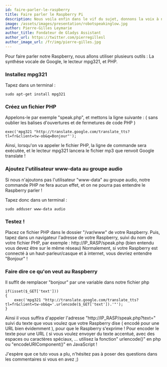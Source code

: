 ```yaml
---
id: faire-parler-le-raspberry
title: Faire parler le Raspberry Pi
description: Nous voila enfin dans le vif du sujet, donnons la voix à notre Rasp !
image: /assets/images/presentation/robotspeakinglow.jpg
author: Pierre-Gilles Leymarie
author_title: Fondateur de Gladys Assistant
author_url: https://twitter.com/pierregillesl
author_image_url: /fr/img/pierre-gilles.jpg
---
```


Pour faire parler notre Raspberry, nous allons utiliser plusieurs outils : La synthèse vocale de Google, le lecteur mpg321, et PHP.

### Installez mpg321

Tapez dans un terminal :

```
sudo apt-get install mpg321
```

### Créez un fichier PHP

Appelons-le par exemple "speak.php", et mettons la ligne suivante : ( sans oublier les balises d'ouvertures et de fermetures de code PHP )

```
exec('mpg321 "http://translate.google.com/translate_tts?tl=fr&client=tw-ob&q=Bonjour"');
```

Ainsi, lorsqu'on va appeler le fichier PHP, la ligne de commande sera exécutée, et le lecteur mpg321 lancera le fichier mp3 que renvoit Google translate !

### Ajoutez l'utilisateur www-data au groupe audio

Si nous n'ajoutons pas l'utilisateur "www-data" au groupe audio, notre commande PHP ne fera aucun effet, et on ne pourra pas entendre le Raspberry parler !

Tapez donc dans un terminal :

```
sudo adduser www-data audio
```

### Testez !

Placez ce fichier PHP dans le dossier "/var/www" de votre Raspberry.
Puis, tapez dans un navigateur l'adresse de votre Raspberry, suivi du nom de votre fichier PHP, par exemple : http://IP_RASP/speak.php (bien entendu vous devez être sur le même réseau)
Normalement, si votre Raspberry est connecté à un haut-parleur/casque et à internet, vous devriez entendre "Bonjour" !

### Faire dire ce qu'on veut au Raspberry

Il suffit de remplacer "bonjour" par une variable dans notre fichier php

```
if(isset($_GET['text']))
{
	exec('mpg321 "http://translate.google.com/translate_tts?tl=fr&client=tw-ob&q='.urlencode($_GET['text']).'"');
}
```

Ainsi il vous suffira d'appeler l'adresse "http://IP_RASP/speak.php?text=" suivi du texte que vous voulez que votre Raspberry dise ( encodé pour une URL bien évidemment ), pour que le Raspberry s'exprime ! Pour encoder le texte pour une URL ( si vous voulez envoyer du texte accentué, avec des espaces ou caractères spéciaux, ... utilisez la fonction" urlencode()" en php ou "encodeURIComponent()" en JavaScript !

J'espère que ce tuto vous a plu, n'hésitez pas à poser des questions dans les commentaires si vous en avez ;)
